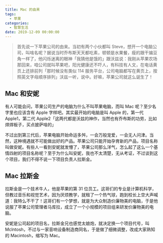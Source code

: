 ```yaml
---
title: Mac 的由来
tags:
  - 苹果
categories:
  - 智慧生活
date: 2019-12-09 00:00:00
---
```


> 首先说一下苹果公司的由来。当初有两个小伙都叫 Steve，想开一个电脑公司，叫啥名呢？据说当时乔布斯天天都吃素，顿顿是水果餐，瘦的跟干煸豆角一样了，他闪烁迷离的眼神「我猜他是饿的」跟沃兹说：我刚从苹果农场那回来，咱公司就叫苹果吧，阳光健康还不吓人，有科技有人文，在电话黄页上还排前列「那时候没有类似 114 服务平台，公司电脑都写在黄页上，按照英文字母顺序排列」沃兹一听，说中。好嘛，苹果公司就这么诞生了！

<!-- more -->

## Mac 和安妮

有人可能会问，苹果公司生产的电脑为什么不叫苹果电脑，而叫 Mac 呢？至少名字里也应该含有 Apple 字样吧。其实最开始的电脑是叫 Apple 的，第一代 Apple1，第二代 Apple2「这两代都是沃兹的神作，当然也有乔布斯的功劳，比如焊焊板子，买点披萨啥的」

不过出到第三代后，苹果电脑开始命运多舛，一会万般宠爱，一会无人问津。当然，这种境遇就不可能做出好的产品。苹果公司只能开始孕育新的产品，项目名称叫做安妮。有些人一看到安妮就发懵了，苹果公司那么洋气，怎么起了这么一个基情四射的项目名称呢？至于为什么叫安妮，我也不太清楚，无从考证，不过谈到这个项目，我们不得不说一下项目负责人拉斯金。

## Mac 拉斯金

拉斯金是一个技术牛人，他是苹果的第 31 位员工。这哥们的专业是计算机科学，但教过音乐和视觉艺术，因为厌烦教学，就租了一个热气球，跑到校长上空大声喊道：我特么不干了！这哥们有一个梦想，就是为大众制造价廉物美的电脑，于是他说服了苹果公司管理者马库拉，成立了一个小规模的项目组来研发价廉物美的电脑。

安妮是公司起的项目名，拉斯金兄也感觉太娘炮，就决定换一个项目代号，叫 Mclntosh，不过与一家音响设备制造商同名，于是做了细微调整，改成大家熟知的 Macintosh，缩写为 Mac。
